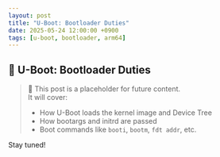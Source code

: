 ```yaml
---
layout: post
title: "U-Boot: Bootloader Duties"
date: 2025-05-24 12:00:00 +0900
tags: [u-boot, bootloader, arm64]
---
```


## 🚀 U-Boot: Bootloader Duties

> 📝 This post is a placeholder for future content.  
> It will cover:
>
> - How U-Boot loads the kernel image and Device Tree  
> - How bootargs and initrd are passed  
> - Boot commands like `booti`, `bootm`, `fdt addr`, etc.

Stay tuned!